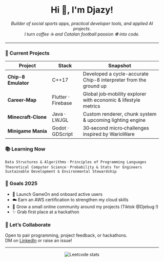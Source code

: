 <h1 align="center">Hi 👋, I'm Djazy!</h1>

<p align="center">
  <em>Builder of social sports apps, practical developer tools, and applied AI projects.<br/>
  I turn coffee ☕ and Catalan football passion ⚽ into code.</em>
</p>

---

### 🔭 Current Projects
| Project | Stack | Snapshot |
|---------|-------|----------|
| **Chip-8 Emulator** | C++17 | Developed a cycle-accurate Chip-8 interpreter from the ground up |
| **Career‑Map** | Flutter · Firebase | Global job‑mobility explorer with economic & lifestyle metrics |
| **Minecraft‑Clone** | Java · LWJGL | Custom renderer, chunk system & upcoming lighting engine |
| **Minigame Mania** | Godot · GDScript | 30‑second micro‑challenges inspired by WarioWare |

### 📚 Learning Now
`Data Structures & Algorithms` · `Principles of Programming Languages`  
`Theoretical Computer Science` · `Probability & Stats for Engineers`  
`Sustainable Development & Environmental Stewardship`

### 🌱 Goals 2025
- 🚀 Launch GameOn and onboard active users
- ☁️ Earn an AWS certification to strengthen my cloud skills
- 🤝 Grow a small online community around my projects (Tiktok @Djebug !)
- ✨ Grab first place at a hackathon

### 🤝 Let’s Collaborate
Open to pair programming, project feedback, or hackathons.  
DM on [LinkedIn](https://www.linkedin.com/in/djazy-faradj/) or raise an issue!

---

<p align="center">
  <img src="https://leetcard.jacoblin.cool/jazzzy?theme=dark&font=Noto%20Sans%20Buhid&border_radius=10&show_rank=false&animation=true" alt="Leetcode stats"/>
</p>
